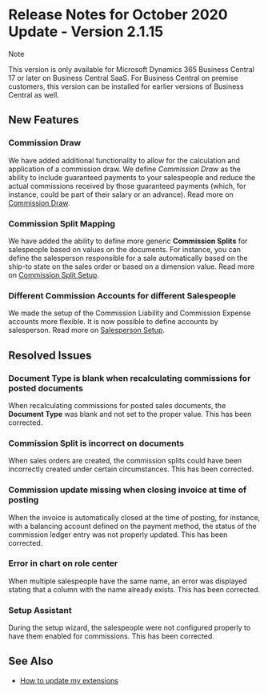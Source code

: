 # Release Notes for October 2020 Update - Version 2.1.15

> [!NOTE]
> This version is only available for Microsoft Dynamics 365 Business Central 17 or later on Business Central SaaS. For Business Central on premise customers, this version can be installed for earlier versions of Business Central as well.

## New Features

### Commission Draw

We have added additional functionality to allow for the calculation and application of a commission draw. We define *Commission Draw* as the ability to include guaranteed payments to your salespeople and reduce the actual commissions received by those guaranteed payments (which, for instance, could be part of their salary or an advance). Read more on [Commission Draw](../how-to-commission-draw.md).

### Commission Split Mapping

We have added the ability to define more generic **Commission Splits** for salespeople based on values on the documents. For instance, you can define the salesperson responsible for a sale automatically based on the ship-to state on the sales order or based on a dimension value. Read more on [Commission Split Setup](../commission-split-setup.md).

### Different Commission Accounts for different Salespeople

We made the setup of the Commission Liability and Commission Expense accounts more flexible. It is now possible to define accounts by salesperson. Read more on [Salesperson Setup](../salesperson-setup.md).

## Resolved Issues

### Document Type is blank when recalculating commissions for posted documents

When recalculating commissions for posted sales documents, the **Document Type** was blank and not set to the proper value. This has been corrected.

### Commission Split is incorrect on documents

When sales orders are created, the commission splits could have been incorrectly created under certain circumstances. This has been corrected.

### Commission update missing when closing invoice at time of posting

When the invoice is automatically closed at the time of posting, for instance, with a balancing account defined on the payment method, the status of the commission ledger entry was not properly updated. This has been corrected.

### Error in chart on role center

When multiple salespeople have the same name, an error was displayed stating that a column with the name already exists. This has been corrected.

### Setup Assistant

During the setup wizard, the salespeople were not configured properly to have them enabled for commissions. This has been corrected.


## See Also

- [How to update my extensions](../faq-index.md#i-want-to-update-my-version-of-nav-x-commission-management)
